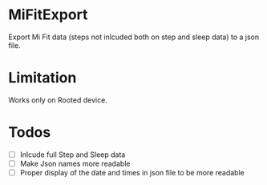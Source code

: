 # MiFitExport
Export Mi Fit data (steps not inlcuded both on step and sleep data) to a json file.

# Limitation
Works only on Rooted device.

# Todos
- [ ] Inlcude full Step and Sleep data
- [ ] Make Json names more readable
- [ ] Proper display of the date and times in json file to be more readable
